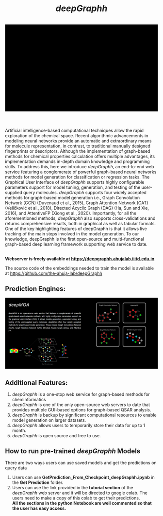 <div align="center"> <h1><I>deepGraphh</I> </h1> </div>
 <br>
<div align="center">
<img src="Data/Images/gif 5.gif"></div>
<br><br><br>
Artificial intelligence-based computational techniques allow the rapid exploration of the chemical space. Recent algorithmic advancements in modeling neural networks provide an automatic and extraordinary means for molecule representation, in contrast, to traditional manually designed fingerprints or descriptors. Although the implementation of graph-based methods for chemical properties calculation offers multiple advantages, its implementation demands in-depth domain knowledge and programming skills. To address this, here we introduce <I>deepGraphh</I>, an end-to-end web service featuring a conglomerate of powerful graph-based neural networks methods for model generation for classification or regression tasks. The Graphical User Interface of <I>deepGraphh</I> supports highly configurable parameters support for model tuning, generation, and testing of the user-supplied query molecules. <I>deepGraphh</I> supports four widely accepted methods for graph-based model generation i.e., Graph Convolution Network (GCN) (Duvenaud et al., 2015), Graph Attention Network (GAT) (Veličković et al., 2018), Directed Acyclic Graph (DAG) (Ha, Sun and Xie, 2016), and AttentiveFP (Xiong et al., 2020). Importantly, for all the aforementioned methods, <I>deepGraphh</I> also supports cross-validations and returns comprehensive results, both in graphical as well as tabular formats. One of the key highlighting features of deepGraphh is that it allows live tracking of the main steps involved in the model generation. To our knowledge, deepGraphh is the first open-source and multi-functional graph-based deep learning framework supporting web service to date. 
<br><br>

**Webserver is freely available at https://deepgraphh.ahujalab.iiitd.edu.in**

The source code of the embeddings needed to train the model is available at  https://github.com/the-ahuja-lab/deepGraphh

## Prediction Engines:
<div align="center">
<img src="Data/Images/SS_1.PNG"></div>

## Additional Features:
1. <I>deepGraphh</I> is a one-stop web service for graph-based methods for cheminformatics
2. <I>deepGraphh</I> is one of the only open-source web servers to date that provides multiple GUI-based options for graph-based QSAR analysis. 
3. <I>deepGraphh</I> is backup by significant computational resources to enable model generation on larger datasets.
4. <I>deepGraphh</I> allows users to temporarily store their data for up to 1 month.
5. <I>deepGraphh </I>is open source and free to use.

## How to run pre-trained <I>deepGraphh</I> Models
There are two ways users can use saved models and get the predictions on query data
1. Users can use <b>GetPrediction_From_Checkpoint_deepGraphh.ipynb</b> in the <b>Get Prediction</b> folder.
2. Users can use the link provided in the <b>tutorial section</b> of the <I>deepGraphh</I> web server and it will be directed to google colab. The users need to make a copy of this colab to get their predictions.<br>
<b>All the sections in the python Notebook are well commented so that the user has easy access.</b>

